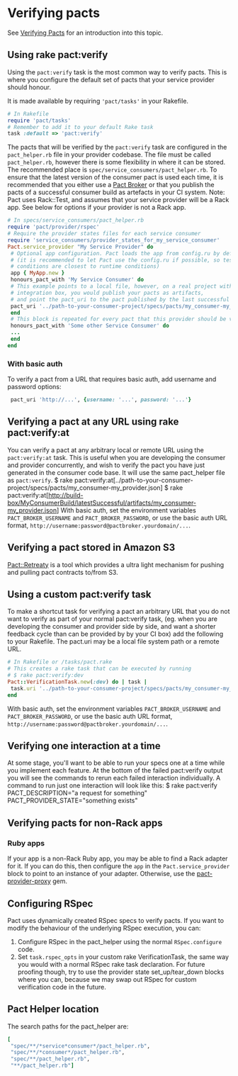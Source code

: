# Verifying pacts

See [Verifying Pacts](/verifying-pacts.md) for an introduction into this topic.

## Using rake pact:verify

Using the `pact:verify` task is the most common way to verify pacts. This is where you configure the default set of pacts that your service provider should honour.


It is made available by requiring `'pact/tasks'` in your Rakefile.

```ruby
# In Rakefile
require 'pact/tasks'
# Remember to add it to your default Rake task
task :default => 'pact:verify'
```

The pacts that will be verified by the `pact:verify` task are configured in the `pact_helper.rb` file in your provider codebase.
The file must be called `pact_helper.rb`, however there is some flexibility in where it can be stored.
The recommended place is `spec/service_consumers/pact_helper.rb`.
To ensure that the latest version of the consumer pact is used each time, it is recommended that you either use a [Pact Broker](https://github.com/bethesque/pact_broker)
or that you publish the pacts of a successful consumer build as artefacts in your CI system.
Note: Pact uses Rack::Test, and assumes that your service provider will be a Rack app. See below for options if your provider is not a Rack app.

```ruby
# In specs/service_consumers/pact_helper.rb
require 'pact/provider/rspec'
# Require the provider states files for each service consumer
require 'service_consumers/provider_states_for_my_service_consumer'
Pact.service_provider "My Service Provider" do
 # Optional app configuration. Pact loads the app from config.ru by default
 # (it is recommended to let Pact use the config.ru if possible, so testing
 # conditions are closest to runtime conditions)
 app { MyApp.new }
 honours_pact_with 'My Service Consumer' do
 # This example points to a local file, however, on a real project with a continuous
 # integration box, you would publish your pacts as artifacts,
 # and point the pact_uri to the pact published by the last successful build.
 pact_uri '../path-to-your-consumer-project/specs/pacts/my_consumer-my_provider.json'
 end
 # This block is repeated for every pact that this provider should be verified against.
 honours_pact_with 'Some other Service Consumer' do
 ...
 end
end
```

### With basic auth

To verify a pact from a URL that requires basic auth, add username and password options:

```ruby
 pact_uri 'http://...', {username: '...', password: '...'}
```

## Verifying a pact at any URL using rake pact:verify:at

You can verify a pact at any arbitrary local or remote URL using the `pact:verify:at` task.
This is useful when you are developing the consumer and provider concurrently, and wish to verify the pact you have just generated in the consumer code base. It will use the same pact\_helper file as `pact:verify`.
 $ rake pact:verify:at\[..\/path-to-your-consumer-project\/specs\/pacts\/my\_consumer-my\_provider.json\]
 $ rake pact:verify:at\[[http:\/\/build-box\/MyConsumerBuild\/latestSuccessful\/artifacts\/my\_consumer-my\_provider.json](http://build-box/MyConsumerBuild/latestSuccessful/artifacts/my_consumer-my_provider.json)\]
With basic auth, set the environment variables `PACT_BROKER_USERNAME` and `PACT_BROKER_PASSWORD`, or use the basic auth URL format, `http://username:password@pactbroker.yourdomain/...`.

## Verifying a pact stored in Amazon S3

[Pact::Retreaty](https://github.com/fairfaxmedia/pact-retreaty) is a tool which provides a ultra light mechanism for
pushing and pulling pact contracts to\/from S3.

## Using a custom pact:verify task

To make a shortcut task for verifying a pact an arbitrary URL that you do not want to verify as part of your normal pact:verify task,
\(eg. when you are developing the consumer and provider side by side, and want a shorter feedback cycle than can be provided by
by your CI box\) add the following to your Rakefile. The pact.uri may be a local file system path or a remote URL.

```ruby
# In Rakefile or /tasks/pact.rake
# This creates a rake task that can be executed by running
# $ rake pact:verify:dev
Pact::VerificationTask.new(:dev) do | task |
 task.uri '../path-to-your-consumer-project/specs/pacts/my_consumer-my_provider.json'
end
```

With basic auth, set the environment variables `PACT_BROKER_USERNAME` and `PACT_BROKER_PASSWORD`, or use the basic auth URL format, `http://username:password@pactbroker.yourdomain/...`.

## Verifying one interaction at a time

At some stage, you'll want to be able to run your specs one at a time while you implement each feature. At the bottom of the failed pact:verify output you will see the commands to rerun each failed interaction individually. A command to run just one interaction will look like this:
 $ rake pact:verify PACT\_DESCRIPTION="a request for something" PACT\_PROVIDER\_STATE="something exists"

## Verifying pacts for non-Rack apps

### Ruby apps

If your app is a non-Rack Ruby app, you may be able to find a Rack adapter for it. If you can do this, then configure the `app` in the `Pact.service_provider` block to point to an instance of your adapter. Otherwise, use the [pact-provider-proxy](https://github.com/bethesque/pact-provider-proxy) gem.

## Configuring RSpec

Pact uses dynamically created RSpec specs to verify pacts. If you want to modify the behaviour of the underlying RSpec execution, you can:
1. Configure RSpec in the pact\_helper using the normal `RSpec.configure` code.
1. Set `task.rspec_opts` in your custom rake VerificationTask, the same way you would with a normal RSpec rake task declaration.
For future proofing though, try to use the provider state set\_up\/tear\_down blocks where you can, because we may swap out RSpec for custom verification code in the future.

## Pact Helper location

The search paths for the pact\_helper are:

```ruby
[
 "spec/**/*service*consumer*/pact_helper.rb",
 "spec/**/*consumer*/pact_helper.rb",
 "spec/**/pact_helper.rb",
 "**/pact_helper.rb"]
```

